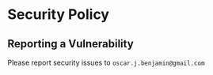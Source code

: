 # Security Policy

## Reporting a Vulnerability

Please report security issues to `oscar.j.benjamin@gmail.com`